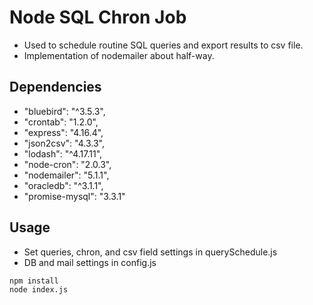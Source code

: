 # Node SQL Chron Job
- Used to schedule routine SQL queries and export results to csv file.
- Implementation of nodemailer about half-way. 

## Dependencies
   - "bluebird": "^3.5.3",
   - "crontab": "1.2.0",
   - "express": "4.16.4",
   - "json2csv": "4.3.3",
   - "lodash": "^4.17.11",
   - "node-cron": "2.0.3",
   - "nodemailer": "5.1.1",
   - "oracledb": "^3.1.1",
   - "promise-mysql": "3.3.1"

## Usage

- Set queries, chron, and csv field settings in querySchedule.js 
- DB and mail settings in config.js
```
npm install
node index.js
```

